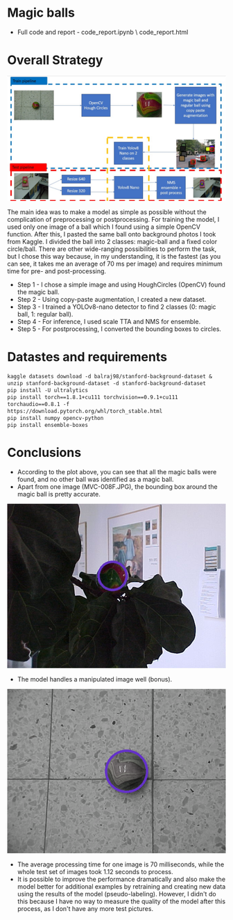 # Magic balls
* Full code and report - code_report.ipynb \ code_report.html
# Overall Strategy
![alt text](docs/pipeline.jpg "Title")

The main idea was to make a model as simple as possible without the complication of preprocessing or postprocessing. For training the model, I used only one image of a ball which I found using a simple OpenCV function. After this, I pasted the same ball onto background photos I took from Kaggle. I divided the ball into 2 classes: magic-ball and a fixed color circle/ball. There are other wide-ranging possibilities to perform the task, but I chose this way because, in my understanding, it is the fastest (as you can see, it takes me an average of 70 ms per image) and requires minimum time for pre- and post-processing.

* Step 1 - I chose a simple image and using HoughCircles (OpenCV) found the magic ball.
* Step 2 - Using copy-paste augmentation, I created a new dataset.
* Step 3 - I trained a YOLOv8-nano detector to find 2 classes (0: magic ball, 1: regular ball).
* Step 4 - For inference, I used scale TTA and NMS for ensemble.
* Step 5 - For postprocessing, I converted the bounding boxes to circles.

# Datastes and requirements
```
kaggle datasets download -d balraj98/stanford-background-dataset & unzip stanford-background-dataset -d stanford-background-dataset
pip install -U ultralytics
pip install torch==1.8.1+cu111 torchvision==0.9.1+cu111 torchaudio==0.8.1 -f https://download.pytorch.org/whl/torch_stable.html
pip install numpy opencv-python 
pip install ensemble-boxes
```
# Conclusions
* According to the plot above, you can see that all the magic balls were found, and no other ball was identified as a magic ball.
* Apart from one image (MVC-008F.JPG), the bounding box around the magic ball is pretty accurate.

![alt text](results/MVC-008F.jpeg "MVC-008F")

* The model handles a manipulated image well (bonus).

![alt text](results/challenge_image.png "challenge_image.png")

* The average processing time for one image is 70 milliseconds, while the whole test set of images took 1.12 seconds to process.
* It is possible to improve the performance dramatically and also make the model better for additional examples by retraining and creating new data using the results of the model (pseudo-labeling). However, I didn't do this because I have no way to measure the quality of the model after this process, as I don't have any more test pictures.
  

